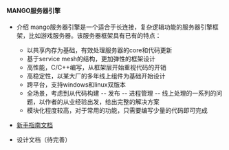 #### MANGO服务器引擎

- 介绍
   mango服务器引擎是一个适合于长连接，复杂逻辑功能的服务器引擎框架，比如游戏服务器。该服务器框架具有已有的特点：

	- 以共享内存为基础，有效处理服务器的core和代码更新
	- 基于service mesh的结构，更加弹性的框架设计
	- 高性能，C/C++编写，从框架层开始重视代码的开销
	- 高稳定性，以某大厂的多年线上组件为基础开始设计
	- 跨平台，支持windows和linux双版本
	- 全场景，考虑到从代码构建 -- 发布 -- 进程管理 -- 线上处理的一系列的问题，以作者的从业经验出发，给出完整的解决方案
	- 模块化程度较高，对于常用的功能，只需要编写少量的代码即可完成

- [新手指南文档](doc/新手指南.md)
- 设计文档（待完善）
